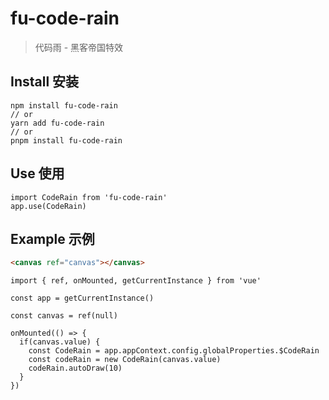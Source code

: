 
# fu-code-rain
> 代码雨 - 黑客帝国特效

## Install 安装

```
npm install fu-code-rain
// or
yarn add fu-code-rain
// or
pnpm install fu-code-rain
```

## Use 使用

```
import CodeRain from 'fu-code-rain'
app.use(CodeRain)
```

## Example 示例
```html
<canvas ref="canvas"></canvas>
```

```
import { ref, onMounted, getCurrentInstance } from 'vue'

const app = getCurrentInstance()

const canvas = ref(null)

onMounted(() => {
  if(canvas.value) {
    const CodeRain = app.appContext.config.globalProperties.$CodeRain
    const codeRain = new CodeRain(canvas.value)
    codeRain.autoDraw(10)
  }
})
```
